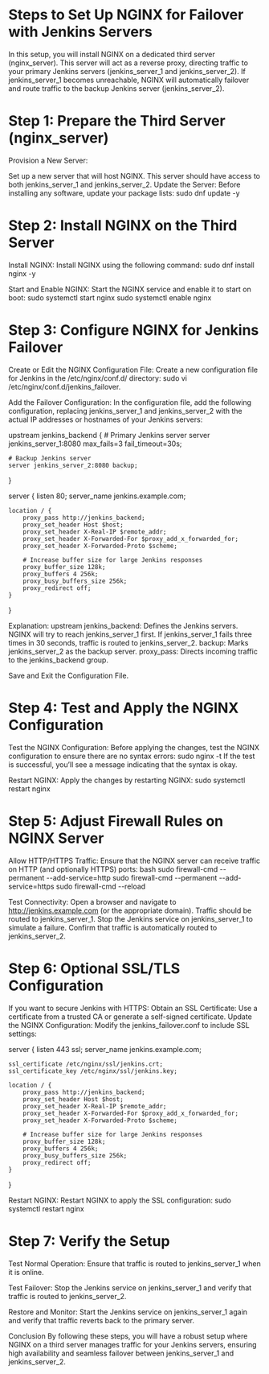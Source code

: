 # Steps to Set Up NGINX for Failover with Jenkins Servers
In this setup, you will install NGINX on a dedicated third server (nginx_server). This server will act as a reverse proxy, directing traffic to your primary Jenkins servers (jenkins_server_1 and jenkins_server_2). If jenkins_server_1 becomes unreachable, NGINX will automatically failover and route traffic to the backup Jenkins server (jenkins_server_2).

# Step 1: Prepare the Third Server (nginx_server)
Provision a New Server:

Set up a new server that will host NGINX. This server should have access to both jenkins_server_1 and jenkins_server_2.
Update the Server:
Before installing any software, update your package lists:
sudo dnf update -y

# Step 2: Install NGINX on the Third Server
Install NGINX:
Install NGINX using the following command:
sudo dnf install nginx -y

Start and Enable NGINX:
Start the NGINX service and enable it to start on boot:
sudo systemctl start nginx
sudo systemctl enable nginx

# Step 3: Configure NGINX for Jenkins Failover
Create or Edit the NGINX Configuration File:
Create a new configuration file for Jenkins in the /etc/nginx/conf.d/ directory:
sudo vi /etc/nginx/conf.d/jenkins_failover.

Add the Failover Configuration:
In the configuration file, add the following configuration, replacing jenkins_server_1 and jenkins_server_2 with the actual IP addresses or hostnames of your Jenkins servers:

upstream jenkins_backend {
    # Primary Jenkins server
    server jenkins_server_1:8080 max_fails=3 fail_timeout=30s;

    # Backup Jenkins server
    server jenkins_server_2:8080 backup;
}

server {
    listen 80;
    server_name jenkins.example.com;

    location / {
        proxy_pass http://jenkins_backend;
        proxy_set_header Host $host;
        proxy_set_header X-Real-IP $remote_addr;
        proxy_set_header X-Forwarded-For $proxy_add_x_forwarded_for;
        proxy_set_header X-Forwarded-Proto $scheme;

        # Increase buffer size for large Jenkins responses
        proxy_buffer_size 128k;
        proxy_buffers 4 256k;
        proxy_busy_buffers_size 256k;
        proxy_redirect off;
    }
}

Explanation:
upstream jenkins_backend: Defines the Jenkins servers. NGINX will try to reach jenkins_server_1 first. If jenkins_server_1 fails three times in 30 seconds, traffic is routed to jenkins_server_2.
backup: Marks jenkins_server_2 as the backup server.
proxy_pass: Directs incoming traffic to the jenkins_backend group.

Save and Exit the Configuration File.

# Step 4: Test and Apply the NGINX Configuration
Test the NGINX Configuration:
Before applying the changes, test the NGINX configuration to ensure there are no syntax errors:
sudo nginx -t
If the test is successful, you’ll see a message indicating that the syntax is okay.

Restart NGINX:
Apply the changes by restarting NGINX:
sudo systemctl restart nginx

# Step 5: Adjust Firewall Rules on NGINX Server
Allow HTTP/HTTPS Traffic:
Ensure that the NGINX server can receive traffic on HTTP (and optionally HTTPS) ports:
bash
sudo firewall-cmd --permanent --add-service=http
sudo firewall-cmd --permanent --add-service=https
sudo firewall-cmd --reload

Test Connectivity:
Open a browser and navigate to http://jenkins.example.com (or the appropriate domain). Traffic should be routed to jenkins_server_1.
Stop the Jenkins service on jenkins_server_1 to simulate a failure. Confirm that traffic is automatically routed to jenkins_server_2.

# Step 6: Optional SSL/TLS Configuration
If you want to secure Jenkins with HTTPS:
Obtain an SSL Certificate:
Use a certificate from a trusted CA or generate a self-signed certificate.
Update the NGINX Configuration:
Modify the jenkins_failover.conf to include SSL settings:

server {
    listen 443 ssl;
    server_name jenkins.example.com;

    ssl_certificate /etc/nginx/ssl/jenkins.crt;
    ssl_certificate_key /etc/nginx/ssl/jenkins.key;

    location / {
        proxy_pass http://jenkins_backend;
        proxy_set_header Host $host;
        proxy_set_header X-Real-IP $remote_addr;
        proxy_set_header X-Forwarded-For $proxy_add_x_forwarded_for;
        proxy_set_header X-Forwarded-Proto $scheme;

        # Increase buffer size for large Jenkins responses
        proxy_buffer_size 128k;
        proxy_buffers 4 256k;
        proxy_busy_buffers_size 256k;
        proxy_redirect off;
    }
}

Restart NGINX:
Restart NGINX to apply the SSL configuration:
sudo systemctl restart nginx

# Step 7: Verify the Setup
Test Normal Operation:
Ensure that traffic is routed to jenkins_server_1 when it is online.

Test Failover:
Stop the Jenkins service on jenkins_server_1 and verify that traffic is routed to jenkins_server_2.

Restore and Monitor:
Start the Jenkins service on jenkins_server_1 again and verify that traffic reverts back to the primary server.

Conclusion
By following these steps, you will have a robust setup where NGINX on a third server manages traffic for your Jenkins servers, ensuring high availability and seamless failover between jenkins_server_1 and jenkins_server_2.
